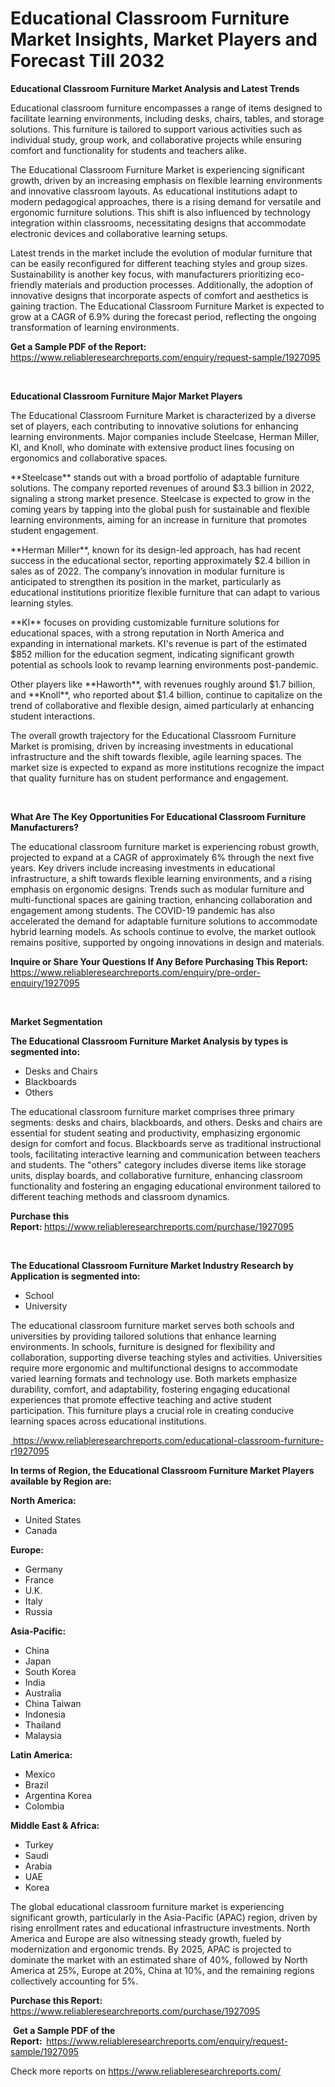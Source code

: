 <p><h1>Educational Classroom Furniture Market Insights, Market Players and Forecast Till 2032</h1></p><p><strong>Educational Classroom Furniture Market Analysis and Latest Trends</strong></p>
<p><p>Educational classroom furniture encompasses a range of items designed to facilitate learning environments, including desks, chairs, tables, and storage solutions. This furniture is tailored to support various activities such as individual study, group work, and collaborative projects while ensuring comfort and functionality for students and teachers alike.</p><p>The Educational Classroom Furniture Market is experiencing significant growth, driven by an increasing emphasis on flexible learning environments and innovative classroom layouts. As educational institutions adapt to modern pedagogical approaches, there is a rising demand for versatile and ergonomic furniture solutions. This shift is also influenced by technology integration within classrooms, necessitating designs that accommodate electronic devices and collaborative learning setups.</p><p>Latest trends in the market include the evolution of modular furniture that can be easily reconfigured for different teaching styles and group sizes. Sustainability is another key focus, with manufacturers prioritizing eco-friendly materials and production processes. Additionally, the adoption of innovative designs that incorporate aspects of comfort and aesthetics is gaining traction. The Educational Classroom Furniture Market is expected to grow at a CAGR of 6.9% during the forecast period, reflecting the ongoing transformation of learning environments.</p></p>
<p><strong>Get a Sample PDF of the Report:&nbsp;</strong> <a href="https://www.reliableresearchreports.com/enquiry/request-sample/1927095?utm_campaign=3057&utm_medium=2&utm_source=Github&utm_content=ia&utm_term=28032025&utm_id=educational-classroom-furniture">https://www.reliableresearchreports.com/enquiry/request-sample/1927095</a></p>
<p>&nbsp;</p>
<p><strong>Educational Classroom Furniture Major Market Players</strong></p>
<p><p>The Educational Classroom Furniture Market is characterized by a diverse set of players, each contributing to innovative solutions for enhancing learning environments. Major companies include Steelcase, Herman Miller, KI, and Knoll, who dominate with extensive product lines focusing on ergonomics and collaborative spaces. </p><p>**Steelcase** stands out with a broad portfolio of adaptable furniture solutions. The company reported revenues of around $3.3 billion in 2022, signaling a strong market presence. Steelcase is expected to grow in the coming years by tapping into the global push for sustainable and flexible learning environments, aiming for an increase in furniture that promotes student engagement.</p><p>**Herman Miller**, known for its design-led approach, has had recent success in the educational sector, reporting approximately $2.4 billion in sales as of 2022. The company’s innovation in modular furniture is anticipated to strengthen its position in the market, particularly as educational institutions prioritize flexible furniture that can adapt to various learning styles.</p><p>**KI** focuses on providing customizable furniture solutions for educational spaces, with a strong reputation in North America and expanding in international markets. KI's revenue is part of the estimated $852 million for the education segment, indicating significant growth potential as schools look to revamp learning environments post-pandemic.</p><p>Other players like **Haworth**, with revenues roughly around $1.7 billion, and **Knoll**, who reported about $1.4 billion, continue to capitalize on the trend of collaborative and flexible design, aimed particularly at enhancing student interactions.</p><p>The overall growth trajectory for the Educational Classroom Furniture Market is promising, driven by increasing investments in educational infrastructure and the shift towards flexible, agile learning spaces. The market size is expected to expand as more institutions recognize the impact that quality furniture has on student performance and engagement.</p></p>
<p>&nbsp;</p>
<p><strong>What Are The Key Opportunities For Educational Classroom Furniture Manufacturers?</strong></p>
<p><p>The educational classroom furniture market is experiencing robust growth, projected to expand at a CAGR of approximately 6% through the next five years. Key drivers include increasing investments in educational infrastructure, a shift towards flexible learning environments, and a rising emphasis on ergonomic designs. Trends such as modular furniture and multi-functional spaces are gaining traction, enhancing collaboration and engagement among students. The COVID-19 pandemic has also accelerated the demand for adaptable furniture solutions to accommodate hybrid learning models. As schools continue to evolve, the market outlook remains positive, supported by ongoing innovations in design and materials.</p></p>
<p><strong>Inquire or Share Your Questions If Any Before Purchasing This Report:</strong> <a href="https://www.reliableresearchreports.com/enquiry/pre-order-enquiry/1927095?utm_campaign=3057&utm_medium=2&utm_source=Github&utm_content=ia&utm_term=28032025&utm_id=educational-classroom-furniture">https://www.reliableresearchreports.com/enquiry/pre-order-enquiry/1927095</a></p>
<p>&nbsp;</p>
<p><strong>Market Segmentation</strong></p>
<p><strong>The Educational Classroom Furniture Market Analysis by types is segmented into:</strong></p>
<p><ul><li>Desks and Chairs</li><li>Blackboards</li><li>Others</li></ul></p>
<p><p>The educational classroom furniture market comprises three primary segments: desks and chairs, blackboards, and others. Desks and chairs are essential for student seating and productivity, emphasizing ergonomic design for comfort and focus. Blackboards serve as traditional instructional tools, facilitating interactive learning and communication between teachers and students. The "others" category includes diverse items like storage units, display boards, and collaborative furniture, enhancing classroom functionality and fostering an engaging educational environment tailored to different teaching methods and classroom dynamics.</p></p>
<p><strong>Purchase this Report:&nbsp;</strong><a href="https://www.reliableresearchreports.com/purchase/1927095?utm_campaign=3057&utm_medium=2&utm_source=Github&utm_content=ia&utm_term=28032025&utm_id=educational-classroom-furniture">https://www.reliableresearchreports.com/purchase/1927095</a></p>
<p>&nbsp;</p>
<p><strong>The Educational Classroom Furniture Market Industry Research by Application is segmented into:</strong></p>
<p><ul><li>School</li><li>University</li></ul></p>
<p><p>The educational classroom furniture market serves both schools and universities by providing tailored solutions that enhance learning environments. In schools, furniture is designed for flexibility and collaboration, supporting diverse teaching styles and activities. Universities require more ergonomic and multifunctional designs to accommodate varied learning formats and technology use. Both markets emphasize durability, comfort, and adaptability, fostering engaging educational experiences that promote effective teaching and active student participation. This furniture plays a crucial role in creating conducive learning spaces across educational institutions.</p></p>
<p><a href="https://www.reliableresearchreports.com/educational-classroom-furniture-r1927095?utm_campaign=3057&utm_medium=2&utm_source=Github&utm_content=ia&utm_term=28032025&utm_id=educational-classroom-furniture">&nbsp;https://www.reliableresearchreports.com/educational-classroom-furniture-r1927095</a></p>
<p><strong>In terms of Region, the Educational Classroom Furniture Market Players available by Region are:</strong></p>
<p>
    <p> <strong> North America: </strong>
        <ul>
            <li>United States</li>
            <li>Canada</li>
        </ul>
        </p> 
    <p> <strong> Europe: </strong>
        <ul>
            <li>Germany</li>
            <li>France</li>
            <li>U.K.</li>
            <li>Italy</li>
            <li>Russia</li>
        </ul>
        </p> 
    <p> <strong> Asia-Pacific: </strong>
        <ul>
            <li>China</li>
            <li>Japan</li>
            <li>South Korea</li>
            <li>India</li>
            <li>Australia</li>
            <li>China Taiwan</li>
            <li>Indonesia</li>
            <li>Thailand</li>
            <li>Malaysia</li>
        </ul>
        </p> 
    <p> <strong> Latin America: </strong>
        <ul>
            <li>Mexico</li>
            <li>Brazil</li>
            <li>Argentina Korea</li>
            <li>Colombia</li>
        </ul>
        </p> 
    <p> <strong> Middle East & Africa: </strong>
        <ul>
            <li>Turkey</li>
            <li>Saudi</li>
            <li>Arabia</li>
            <li>UAE</li>
            <li>Korea</li>
        </ul>
    </p>
    </p>
<p><p>The global educational classroom furniture market is experiencing significant growth, particularly in the Asia-Pacific (APAC) region, driven by rising enrollment rates and educational infrastructure investments. North America and Europe are also witnessing steady growth, fueled by modernization and ergonomic trends. By 2025, APAC is projected to dominate the market with an estimated share of 40%, followed by North America at 25%, Europe at 20%, China at 10%, and the remaining regions collectively accounting for 5%.</p></p>
<p><strong>Purchase this Report: </strong><a href="https://www.reliableresearchreports.com/purchase/1927095?utm_campaign=3057&utm_medium=2&utm_source=Github&utm_content=ia&utm_term=28032025&utm_id=educational-classroom-furniture">https://www.reliableresearchreports.com/purchase/1927095</a></p>
<p>&nbsp;<strong>Get a Sample PDF of the Report:&nbsp;&nbsp;</strong><a href="https://www.reliableresearchreports.com/enquiry/request-sample/1927095?utm_campaign=3057&utm_medium=2&utm_source=Github&utm_content=ia&utm_term=28032025&utm_id=educational-classroom-furniture">https://www.reliableresearchreports.com/enquiry/request-sample/1927095</a></p>
<p><strong></strong></p>
<p>Check more reports on <a href="https://www.reliableresearchreports.com/?utm_campaign=3057&utm_medium=2&utm_source=Github&utm_content=ia&utm_term=28032025&utm_id=educational-classroom-furniture">https://www.reliableresearchreports.com/</a></p>